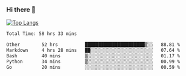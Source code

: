 ### Hi there 👋

[![Top Langs](https://github-readme-stats.vercel.app/api/top-langs/?username=Lslightly&layout=compact)](https://github.com/anuraghazra/github-readme-stats)

<!--START_SECTION:waka-->

```txt
Total Time: 58 hrs 33 mins

Other        52 hrs          ██████████████████████▒░░   88.81 %
Markdown     4 hrs 28 mins   ██░░░░░░░░░░░░░░░░░░░░░░░   07.64 %
Bash         40 mins         ▒░░░░░░░░░░░░░░░░░░░░░░░░   01.17 %
Python       34 mins         ▒░░░░░░░░░░░░░░░░░░░░░░░░   00.99 %
Go           20 mins         ░░░░░░░░░░░░░░░░░░░░░░░░░   00.59 %
```

<!--END_SECTION:waka-->

